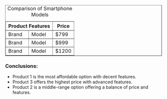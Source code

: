 <html lang="en">
<head>
    <meta charset="UTF-8">
    <meta name="viewport" content="width=device-width, initial-scale=1.0">
    <title>Product Comparison</title>
</head>
<body>
  <table border="1">
        <caption>Comparison of Smartphone Models</caption>
        <thead>
            <tr>
                <th colspan="2">Product Features</th>
                <th>Price</th>
            </tr>
        </thead>
        <tbody>
            <tr>
                <td>Brand</td>
                <td>Model</td>
                <td>$799</td>
            </tr>
            <tr>
                <td>Brand</td>
                <td>Model</td>
                <td>$999</td>
            </tr>
            <tr>
                <td>Brand</td>
                <td>Model</td>
                <td>$1200</td>
            </tr>
        </tbody>
    </table>
    <h3>Conclusions:</h3>
    <ul>
        <li>Product 1 is the most affordable option with decent features.</li>
        <li>Product 3 offers the highest price with advanced features.</li>
        <li>Product 2 is a middle-range option offering a balance of price and features.</li>
    </ul>

</body>
</html>
